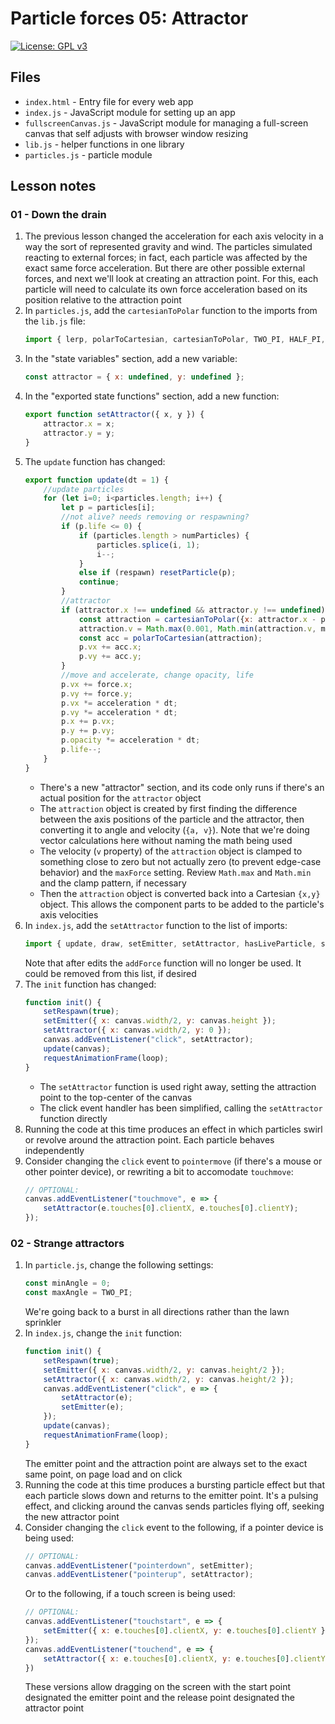# Particle forces 05: Attractor

[![License: GPL v3](https://img.shields.io/badge/License-GPLv3-blue.svg)](https://www.gnu.org/licenses/gpl-3.0)

## Files

* <code>index.html</code> - Entry file for every web app
* <code>index.js</code> - JavaScript module for setting up an app
* <code>fullscreenCanvas.js</code> - JavaScript module for managing a full-screen canvas that self adjusts with browser window resizing
* <code>lib.js</code> - helper functions in one library
* <code>particles.js</code> - particle module

## Lesson notes

### 01 - Down the drain

1. The previous lesson changed the acceleration for each axis velocity in a way the sort of represented gravity and wind. The particles simulated reacting to external forces; in fact, each particle was affected by the exact same force acceleration. But there are other possible external forces, and next we'll look at creating an attraction point. For this, each particle will need to calculate its own force acceleration based on its position relative to the attraction point
2. In <code>particles.js</code>, add the <code>cartesianToPolar</code> function to the imports from the <code>lib.js</code> file:
    ```js
    import { lerp, polarToCartesian, cartesianToPolar, TWO_PI, HALF_PI, QUARTER_PI } from "./lib.js";
    ```
3. In the "state variables" section, add a new variable:
    ```js
    const attractor = { x: undefined, y: undefined };
    ```
4. In the "exported state functions" section, add a new function:
    ```js
    export function setAttractor({ x, y }) {
        attractor.x = x;
        attractor.y = y;
    }
    ```
5. The <code>update</code> function has changed:
    ```js
    export function update(dt = 1) {
        //update particles
        for (let i=0; i<particles.length; i++) {
            let p = particles[i];
            //not alive? needs removing or respawning?
            if (p.life <= 0) {
                if (particles.length > numParticles) {
                    particles.splice(i, 1);
                    i--;
                }
                else if (respawn) resetParticle(p);
                continue;
            }
            //attractor
            if (attractor.x !== undefined && attractor.y !== undefined) {
                const attraction = cartesianToPolar({x: attractor.x - p.x, y: attractor.y - p.y});
                attraction.v = Math.max(0.001, Math.min(attraction.v, maxForce));
                const acc = polarToCartesian(attraction);
                p.vx += acc.x;
                p.vy += acc.y;
            }
            //move and accelerate, change opacity, life
            p.vx += force.x;
            p.vy += force.y;
            p.vx *= acceleration * dt;
            p.vy *= acceleration * dt;
            p.x += p.vx;
            p.y += p.vy;
            p.opacity *= acceleration * dt;
            p.life--;
        }
    }
    ```
    * There's a new "attractor" section, and its code only runs if there's an actual position for the <code>attractor</code> object
    * The <code>attraction</code> object is created by first finding the difference between the axis positions of the particle and the attractor, then converting it to angle and velocity (<code>{a, v}</code>). Note that we're doing vector calculations here without naming the math being used
    * The velocity (<code>v</code> property) of the <code>attraction</code> object is clamped to something close to zero but not actually zero (to prevent edge-case behavior) and the <code>maxForce</code> setting. Review <code>Math.max</code> and <code>Math.min</code> and the clamp pattern, if necessary
    * Then the <code>attraction</code> object is converted back into a Cartesian <code>{x,y}</code> object. This allows the component parts to be added to the particle's axis velocities
6. In <code>index.js</code>, add the <code>setAttractor</code> function to the list of imports:
    ```js
    import { update, draw, setEmitter, setAttractor, hasLiveParticle, setRespawn, addForce } from "./particles.js";
    ```
    Note that after edits the <code>addForce</code> function will no longer be used. It could be removed from this list, if desired
7. The <code>init</code> function has changed:
    ```js
    function init() {
        setRespawn(true);
        setEmitter({ x: canvas.width/2, y: canvas.height });
        setAttractor({ x: canvas.width/2, y: 0 });
        canvas.addEventListener("click", setAttractor);
        update(canvas);
        requestAnimationFrame(loop);
    }
    ```
    * The <code>setAttractor</code> function is used right away, setting the attraction point to the top-center of the canvas
    * The click event handler has been simplified, calling the <code>setAttractor</code> function directly
8. Running the code at this time produces an effect in which particles swirl or revolve around the attraction point. Each particle behaves independently
9. Consider changing the <code>click</code> event to <code>pointermove</code> (if there's a mouse or other pointer device), or rewriting a bit to accomodate <code>touchmove</code>:
    ```js
    // OPTIONAL:
    canvas.addEventListener("touchmove", e => {
        setAttractor(e.touches[0].clientX, e.touches[0].clientY);
    });
    ```

### 02 - Strange attractors

1. In <code>particle.js</code>, change the following settings:
    ```js
    const minAngle = 0;
    const maxAngle = TWO_PI;
    ```
    We're going back to a burst in all directions rather than the lawn sprinkler
2. In <code>index.js</code>, change the <code>init</code> function:
    ```js
    function init() {
        setRespawn(true);
        setEmitter({ x: canvas.width/2, y: canvas.height/2 });
        setAttractor({ x: canvas.width/2, y: canvas.height/2 });
        canvas.addEventListener("click", e => {
            setAttractor(e);
            setEmitter(e);
        });
        update(canvas);
        requestAnimationFrame(loop);
    }
    ```
    The emitter point and the attraction point are always set to the exact same point, on page load and on click
3. Running the code at this time produces a bursting particle effect but that each particle slows down and returns to the emitter point. It's a pulsing effect, and clicking around the canvas sends particles flying off, seeking the new attractor point
4. Consider changing the <code>click</code> event to the following, if a pointer device is being used:
    ```js
    // OPTIONAL:
    canvas.addEventListener("pointerdown", setEmitter);
    canvas.addEventListener("pointerup", setAttractor);
    ```
    Or to the following, if a touch screen is being used:
    ```js
    // OPTIONAL:
    canvas.addEventListener("touchstart", e => {
        setEmitter({ x: e.touches[0].clientX, y: e.touches[0].clientY });
    });
    canvas.addEventListener("touchend", e => {
        setAttractor({ x: e.touches[0].clientX, y: e.touches[0].clientY });
    })
    ```
    These versions allow dragging on the screen with the start point designated the emitter point and the release point designated the attractor point